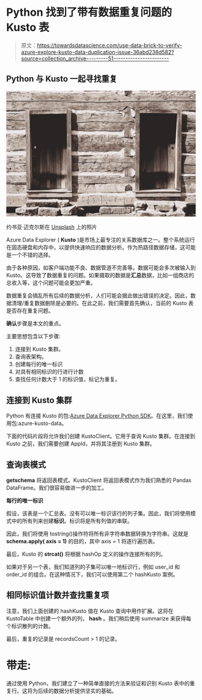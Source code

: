 # Python 找到了带有数据重复问题的 Kusto 表

> 原文：<https://towardsdatascience.com/use-data-brick-to-verify-azure-explore-kusto-data-duplication-issue-36abd238d582?source=collection_archive---------51----------------------->

## Python 与 Kusto 一起寻找重复

![](img/8398cc2267cfd1f374494f4c32641171.png)

约书亚·迈克尔斯在 [Unsplash](https://unsplash.com?utm_source=medium&utm_medium=referral) 上的照片

Azure Data Explorer ( **Kusto** )是市场上最专注的关系数据库之一。整个系统运行在固态硬盘和内存中，以提供快速响应的数据分析。作为热路径数据存储，这可能是一个不错的选择。

由于各种原因，如客户端功能不良、数据管道不完善等。数据可能会多次被输入到 Kusto。这导致了数据重复的问题。如果摄取的数据是**汇总**数据，比如一组商店的总收入等，这个问题可能会更加严重。

数据重复会搞乱所有后续的数据分析，人们可能会据此做出错误的决定。因此，数据清理/重复数据删除是必要的。在此之前，我们需要首先确认，当前的 Kusto 表是否存在重复问题。

**确认**步骤是本文的重点。

主要思想包含以下步骤:

1.  连接到 Kusto 集群。
2.  查询表架构。
3.  创建每行的唯一标识
4.  对具有相同标识的行进行计数
5.  查找任何计数大于 1 的标识值，标记为重复。

## 连接到 Kusto 集群

Python 有连接 Kusto 的包:[Azure Data Explorer Python SDK](https://docs.microsoft.com/en-us/azure/data-explorer/kusto/api/python/kusto-python-client-library)。在这里，我们使用包:azure-kusto-data。

下面的代码片段将允许我们创建 KustoClient。它用于查询 Kusto 集群。在连接到 Kusto 之前，我们需要创建 AppId，并将其注册到 Kusto 集群。

## 查询表模式

**getschema** 将返回表模式。KustoClient 将返回表模式作为我们熟悉的 Pandas DataFrame。我们很容易做进一步的加工。

**每行的唯一标识**

假设，该表是一个汇总表。没有可以唯一标识该行的列子集。因此，我们将使用模式中的所有列来创建**标识**。标识将是所有列值的串联。

因此，我们将使用 tostring()操作符将所有非字符串数据转换为字符串。这就是 **schema.apply( axis = 1)** 的目的，其中 axis = 1 将逐行遍历表。

最后，Kusto 的 **strcat()** 将根据 hashOp 定义的操作连接所有的列。

如果对于另一个表，我们知道列的子集可以唯一地标识行，例如 user_id 和 order_id 的组合。在这种情况下，我们可以使用第二个 hashKusto 案例。

## 相同标识值计数并查找重复项

注意，我们上面创建的 hashKusto 值在 Kusto 查询中用作扩展。这将在 KustoTable 中创建一个额外的列， **hash** 。我们稍后使用 summarize 来获得每个标识散列的计数。

最后，重复的记录是 recordsCount > 1 的记录。

# 带走:

通过使用 Python，我们建立了一种简单直接的方法来验证和识别 Kusto 表中的重复行。这将为后续的数据分析提供坚实的基础。